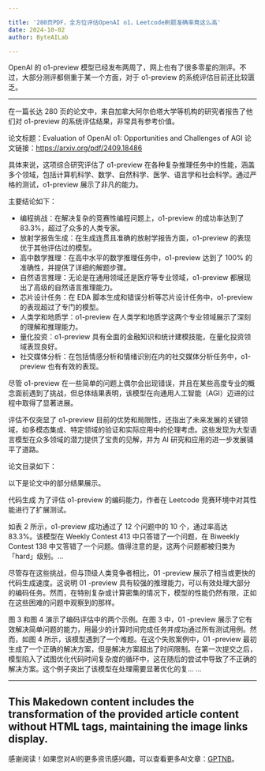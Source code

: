 ```yaml
---

title: '280页PDF，全方位评估OpenAI o1，Leetcode刷题准确率竟这么高'
date: 2024-10-02
author: ByteAILab

---
```


OpenAI 的 o1-preview 模型已经发布两周了，网上也有了很多零星的测评。不过，大部分测评都侧重于某一个方面，对于 o1-preview 的系统评估目前还比较匮乏。

---


在一篇长达 280 页的论文中，来自加拿大阿尔伯塔大学等机构的研究者报告了他们对 o1-preview 的系统评估结果，非常具有参考价值。

论文标题：Evaluation of OpenAI o1: Opportunities and Challenges of AGI
论文链接：https://arxiv.org/pdf/2409.18486

具体来说，这项综合研究评估了 o1-preview 在各种复杂推理任务中的性能，涵盖多个领域，包括计算机科学、数学、自然科学、医学、语言学和社会科学。通过严格的测试，o1-preview 展示了非凡的能力。

主要结论如下：

- 编程挑战：在解决复杂的竞赛性编程问题上，o1-preview 的成功率达到了 83.3%，超过了众多的人类专家。
- 放射学报告生成：在生成连贯且准确的放射学报告方面，o1-preview 的表现优于其他评估过的模型。
- 高中数学推理：在高中水平的数学推理任务中，o1-preview 达到了 100% 的准确性，并提供了详细的解题步骤。
- 自然语言推理：无论是在通用领域还是医疗等专业领域，o1-preview 都展现出了高级的自然语言推理能力。
- 芯片设计任务：在 EDA 脚本生成和错误分析等芯片设计任务中，o1-preview 的表现超过了专门的模型。
- 人类学和地质学：o1-preview 在人类学和地质学这两个专业领域展示了深刻的理解和推理能力。
- 量化投资：o1-preview 具有全面的金融知识和统计建模技能，在量化投资领域表现良好。
- 社交媒体分析：在包括情感分析和情绪识别在内的社交媒体分析任务中，o1-preview 也有有效的表现。

尽管 o1-preview 在一些简单的问题上偶尔会出现错误，并且在某些高度专业的概念面前遇到了挑战，但总体结果表明，该模型在向通用人工智能（AGI）迈进的过程中取得了显著进展。

评估不仅突显了 o1-preview 目前的优势和局限性，还指出了未来发展的关键领域，如多模态集成、特定领域的验证和实际应用中的伦理考虑。这些发现为大型语言模型在众多领域的潜力提供了宝贵的见解，并为 AI 研究和应用的进一步发展铺平了道路。

论文目录如下：

以下是论文中的部分结果展示。

代码生成
为了评估 o1-preview 的编码能力，作者在 Leetcode 竞赛环境中对其性能进行了扩展测试。

如表 2 所示，o1-preview 成功通过了 12 个问题中的 10 个，通过率高达 83.3%。该模型在 Weekly Contest 413 中只答错了一个问题，在 Biweekly Contest 138 中又答错了一个问题。值得注意的是，这两个问题都被归类为「hard」级别。...

尽管存在这些挑战，但与顶级人类竞争者相比，01 -preview 展示了相当或更快的代码生成速度。这说明 01 -preview 具有较强的推理能力，可以有效处理大部分的编码任务。然而，在特别复杂或计算密集的情况下，模型的性能仍然有限，正如在这些困难的问题中观察到的那样。

图 3 和图 4 演示了编码评估中的两个示例。在图 3 中，01 -preview 展示了它有效解决简单问题的能力，用最少的计算时间完成任务并成功通过所有测试用例。然而，如图 4 所示，该模型遇到了一个难题。在这个失败案例中，01 -preview 最初生成了一个正确的解决方案，但是解决方案超出了时间限制。在第一次提交之后，模型陷入了试图优化代码时间复杂度的循环中，这在随后的尝试中导致了不正确的解决方案。这个例子突出了该模型在处理需要显著优化的复...
...

---

This Makedown content includes the transformation of the provided article content without HTML tags, maintaining the image links display.
---
感谢阅读！如果您对AI的更多资讯感兴趣，可以查看更多AI文章：[GPTNB](https://gptnb.com)。